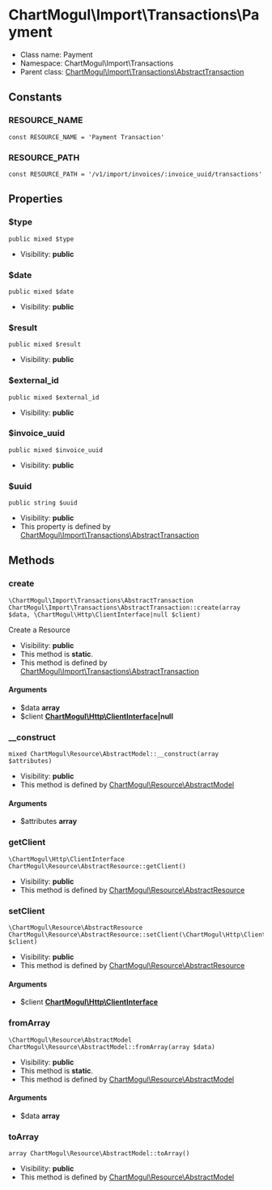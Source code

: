 ChartMogul\Import\Transactions\Payment
===============






* Class name: Payment
* Namespace: ChartMogul\Import\Transactions
* Parent class: [ChartMogul\Import\Transactions\AbstractTransaction](ChartMogul-Import-Transactions-AbstractTransaction.md)



Constants
----------


### RESOURCE_NAME

    const RESOURCE_NAME = 'Payment Transaction'





### RESOURCE_PATH

    const RESOURCE_PATH = '/v1/import/invoices/:invoice_uuid/transactions'





Properties
----------


### $type

    public mixed $type





* Visibility: **public**


### $date

    public mixed $date





* Visibility: **public**


### $result

    public mixed $result





* Visibility: **public**


### $external_id

    public mixed $external_id





* Visibility: **public**


### $invoice_uuid

    public mixed $invoice_uuid





* Visibility: **public**


### $uuid

    public string $uuid





* Visibility: **public**
* This property is defined by [ChartMogul\Import\Transactions\AbstractTransaction](ChartMogul-Import-Transactions-AbstractTransaction.md)


Methods
-------


### create

    \ChartMogul\Import\Transactions\AbstractTransaction ChartMogul\Import\Transactions\AbstractTransaction::create(array $data, \ChartMogul\Http\ClientInterface|null $client)

Create a Resource



* Visibility: **public**
* This method is **static**.
* This method is defined by [ChartMogul\Import\Transactions\AbstractTransaction](ChartMogul-Import-Transactions-AbstractTransaction.md)


#### Arguments
* $data **array**
* $client **[ChartMogul\Http\ClientInterface](ChartMogul-Http-ClientInterface.md)|null**



### __construct

    mixed ChartMogul\Resource\AbstractModel::__construct(array $attributes)





* Visibility: **public**
* This method is defined by [ChartMogul\Resource\AbstractModel](ChartMogul-Resource-AbstractModel.md)


#### Arguments
* $attributes **array**



### getClient

    \ChartMogul\Http\ClientInterface ChartMogul\Resource\AbstractResource::getClient()





* Visibility: **public**
* This method is defined by [ChartMogul\Resource\AbstractResource](ChartMogul-Resource-AbstractResource.md)




### setClient

    \ChartMogul\Resource\AbstractResource ChartMogul\Resource\AbstractResource::setClient(\ChartMogul\Http\ClientInterface $client)





* Visibility: **public**
* This method is defined by [ChartMogul\Resource\AbstractResource](ChartMogul-Resource-AbstractResource.md)


#### Arguments
* $client **[ChartMogul\Http\ClientInterface](ChartMogul-Http-ClientInterface.md)**



### fromArray

    \ChartMogul\Resource\AbstractModel ChartMogul\Resource\AbstractModel::fromArray(array $data)





* Visibility: **public**
* This method is **static**.
* This method is defined by [ChartMogul\Resource\AbstractModel](ChartMogul-Resource-AbstractModel.md)


#### Arguments
* $data **array**



### toArray

    array ChartMogul\Resource\AbstractModel::toArray()





* Visibility: **public**
* This method is defined by [ChartMogul\Resource\AbstractModel](ChartMogul-Resource-AbstractModel.md)



